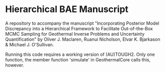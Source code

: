 # Hierarchical BAE Manuscript
A repository to accompany the manuscript "Incorporating Posterior Model Discrepancy into a Hierarchical Framework to Facilitate Out-of-the-Box MCMC Sampling for Geothermal Inverse Problems and Uncertainty Quantification" by Oliver J. Maclaren, Ruanui Nicholson, Elvar K. Bjarkason &amp; Michael J. O'Sullivan.

Running this code requires a working version of (AU)TOUGH2. Only one function, the member function 'simulate' in GeothermalCore calls this, however.
